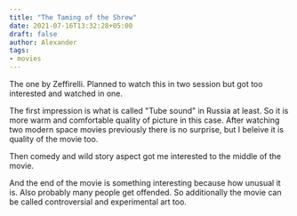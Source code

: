 ```yaml
---
title: "The Taming of the Shrew"
date: 2021-07-16T13:32:28+05:00
draft: false
author: Alexander
tags:
- movies
---
```


The one by Zeffirelli.
Planned to watch this in two session but got too interested and watched in one.

The first impression is what is called "Tube sound" in Russia at least.
So it is more warm and comfortable quality of picture in this case.
After watching two modern space movies previously there is no surprise, but I beleive
it is quality of the movie too.

Then comedy and wild story aspect got me interested to the middle of the movie.

And the end of the movie is something interesting because how unusual it is.
Also probably many people get offended.
So additionally the movie can be called controversial and experimental art too.
